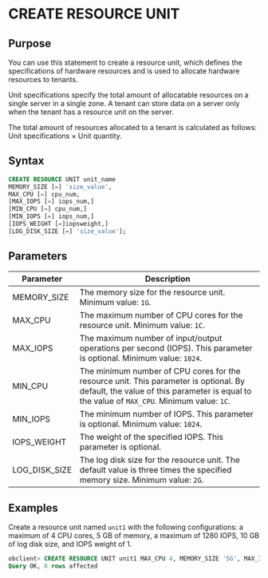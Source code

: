 # CREATE RESOURCE UNIT

## Purpose

You can use this statement to create a resource unit, which defines the specifications of hardware resources and is used to allocate hardware resources to tenants.

Unit specifications specify the total amount of allocatable resources on a single server in a single zone. A tenant can store data on a server only when the tenant has a resource unit on the server.

The total amount of resources allocated to a tenant is calculated as follows: Unit specifications × Unit quantity.

## Syntax

```sql
CREATE RESOURCE UNIT unit_name
MEMORY_SIZE [=] 'size_value',
MAX_CPU [=] cpu_num,
[MAX_IOPS [=] iops_num,]
[MIN_CPU [=] cpu_num,]
[MIN_IOPS [=] iops_num,]
[IOPS_WEIGHT [=]iopsweight,]
[LOG_DISK_SIZE [=] 'size_value'];
```

## Parameters

| **Parameter** | **Description** |
|-----------------|------------------------------|
| MEMORY_SIZE | The memory size for the resource unit. Minimum value: `1G`.  |
| MAX_CPU | The maximum number of CPU cores for the resource unit. Minimum value: `1C`.  |
| MAX_IOPS | The maximum number of input/output operations per second (IOPS). This parameter is optional. Minimum value: `1024`.  |
| MIN_CPU | The minimum number of CPU cores for the resource unit. This parameter is optional. By default, the value of this parameter is equal to the value of `MAX_CPU`. Minimum value: `1C`.  |
| MIN_IOPS | The minimum number of IOPS. This parameter is optional. Minimum value: `1024`.  |
| IOPS_WEIGHT | The weight of the specified IOPS. This parameter is optional.  |
| LOG_DISK_SIZE | The log disk size for the resource unit. The default value is three times the specified memory size. Minimum value: `2G`.  |

## Examples

Create a resource unit named `unit1` with the following configurations: a maximum of 4 CPU cores, 5 GB of memory, a maximum of 1280 IOPS, 10 GB of log disk size, and IOPS weight of 1.

```sql
obclient> CREATE RESOURCE UNIT unit1 MAX_CPU 4, MEMORY_SIZE '5G', MAX_IOPS 1280,LOG_DISK_SIZE '10G', MIN_IOPS=1024, IOPS_WEIGHT=1;
Query OK, 0 rows affected
```
